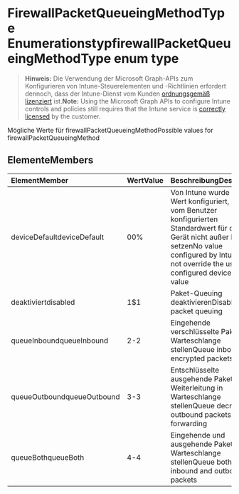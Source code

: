 # <a name="firewallpacketqueueingmethodtype-enum-type"></a><span data-ttu-id="0ade7-101">FirewallPacketQueueingMethodType Enumerationstyp</span><span class="sxs-lookup"><span data-stu-id="0ade7-101">firewallPacketQueueingMethodType enum type</span></span>

> <span data-ttu-id="0ade7-102">**Hinweis:** Die Verwendung der Microsoft Graph-APIs zum Konfigurieren von Intune-Steuerelementen und -Richtlinien erfordert dennoch, dass der Intune-Dienst vom Kunden [ordnungsgemäß lizenziert](https://go.microsoft.com/fwlink/?linkid=839381) ist.</span><span class="sxs-lookup"><span data-stu-id="0ade7-102">**Note:** Using the Microsoft Graph APIs to configure Intune controls and policies still requires that the Intune service is [correctly licensed](https://go.microsoft.com/fwlink/?linkid=839381) by the customer.</span></span>

<span data-ttu-id="0ade7-103">Mögliche Werte für firewallPacketQueueingMethod</span><span class="sxs-lookup"><span data-stu-id="0ade7-103">Possible values for firewallPacketQueueingMethod</span></span>
## <a name="members"></a><span data-ttu-id="0ade7-104">Elemente</span><span class="sxs-lookup"><span data-stu-id="0ade7-104">Members</span></span>
|<span data-ttu-id="0ade7-105">Element</span><span class="sxs-lookup"><span data-stu-id="0ade7-105">Member</span></span>|<span data-ttu-id="0ade7-106">Wert</span><span class="sxs-lookup"><span data-stu-id="0ade7-106">Value</span></span>|<span data-ttu-id="0ade7-107">Beschreibung</span><span class="sxs-lookup"><span data-stu-id="0ade7-107">Description</span></span>|
|:---|:---|:---|
|<span data-ttu-id="0ade7-108">deviceDefault</span><span class="sxs-lookup"><span data-stu-id="0ade7-108">deviceDefault</span></span>|<span data-ttu-id="0ade7-109">0</span><span class="sxs-lookup"><span data-stu-id="0ade7-109">0%</span></span>|<span data-ttu-id="0ade7-110">Von Intune wurde kein Wert konfiguriert, den vom Benutzer konfigurierten Standardwert für das Gerät nicht außer Kraft setzen</span><span class="sxs-lookup"><span data-stu-id="0ade7-110">No value configured by Intune, do not override the user-configured device default value</span></span>|
|<span data-ttu-id="0ade7-111">deaktiviert</span><span class="sxs-lookup"><span data-stu-id="0ade7-111">disabled</span></span>|<span data-ttu-id="0ade7-112">1</span><span class="sxs-lookup"><span data-stu-id="0ade7-112">$1</span></span>|<span data-ttu-id="0ade7-113">Paket-Queuing deaktivieren</span><span class="sxs-lookup"><span data-stu-id="0ade7-113">Disable packet queuing</span></span>|
|<span data-ttu-id="0ade7-114">queueInbound</span><span class="sxs-lookup"><span data-stu-id="0ade7-114">queueInbound</span></span>|<span data-ttu-id="0ade7-115">2</span><span class="sxs-lookup"><span data-stu-id="0ade7-115">-2</span></span>|<span data-ttu-id="0ade7-116">Eingehende verschlüsselte Pakete in Warteschlange stellen</span><span class="sxs-lookup"><span data-stu-id="0ade7-116">Queue inbound encrypted packets</span></span>|
|<span data-ttu-id="0ade7-117">queueOutbound</span><span class="sxs-lookup"><span data-stu-id="0ade7-117">queueOutbound</span></span>|<span data-ttu-id="0ade7-118">3</span><span class="sxs-lookup"><span data-stu-id="0ade7-118">-3</span></span>|<span data-ttu-id="0ade7-119">Entschlüsselte ausgehende Pakete zur Weiterleitung in Warteschlange stellen</span><span class="sxs-lookup"><span data-stu-id="0ade7-119">Queue decrypted outbound packets for forwarding</span></span>|
|<span data-ttu-id="0ade7-120">queueBoth</span><span class="sxs-lookup"><span data-stu-id="0ade7-120">queueBoth</span></span>|<span data-ttu-id="0ade7-121">4</span><span class="sxs-lookup"><span data-stu-id="0ade7-121">-4</span></span>|<span data-ttu-id="0ade7-122">Eingehende und ausgehende Pakete in Warteschlange stellen</span><span class="sxs-lookup"><span data-stu-id="0ade7-122">Queue both inbound and outbound packets</span></span>|



